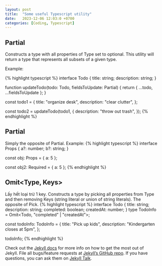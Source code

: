 ```yaml
---
layout: post
title:  "Some useful Typescript utility"
date:   2023-12-06 12:03:0 +0700
categories: [Coding, Typescript]
---
```

## Partial<Type>
  Constructs a type with all properties of Type set to optional. This utility will return a type that represents all subsets of a given type.

  Example: 

  {% highlight typescript %}
  interface Todo {
    title: string;
    description: string;
  }
   
  function updateTodo(todo: Todo, fieldsToUpdate: Partial<Todo>) {
    return { ...todo, ...fieldsToUpdate };
  }
   
  const todo1 = {
    title: "organize desk",
    description: "clear clutter",
  };
   
  const todo2 = updateTodo(todo1, {
    description: "throw out trash",
  });
  {% endhighlight %}
## Partial<Type>
  Simply the opposite of Partial.
  Example: 
  {% highlight typescript %}
  interface Props {
    a?: number;
    b?: string;
  }
   
  const obj: Props = { a: 5 };
   
  const obj2: Required<Props> = { a: 5 };
  {% endhighlight %}
## Omit<Type, Keys>
  Lấy hết loại trừ 1 key.
  Constructs a type by picking all properties from Type and then removing Keys (string literal or union of string literals). The opposite of Pick.
{% highlight typescript %}
  interface Todo {
  title: string;
  description: string;
  completed: boolean;
  createdAt: number;
  }
  type TodoInfo = Omit<Todo, "completed" | "createdAt">;
   
  const todoInfo: TodoInfo = {
    title: "Pick up kids",
    description: "Kindergarten closes at 5pm",
  };
   
  todoInfo;
{% endhighlight %}

Check out the [Jekyll docs][jekyll-docs] for more info on how to get the most out of Jekyll. File all bugs/feature requests at [Jekyll’s GitHub repo][jekyll-gh]. If you have questions, you can ask them on [Jekyll Talk][jekyll-talk].

[jekyll-docs]: https://jekyllrb.com/docs/home
[jekyll-gh]:   https://github.com/jekyll/jekyll
[jekyll-talk]: https://talk.jekyllrb.com/
